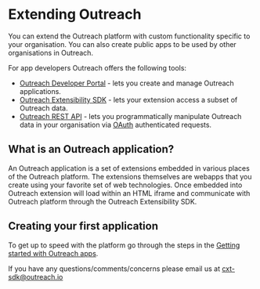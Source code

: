# Extending Outreach

You can extend the Outreach platform with custom functionality specific to your organisation. You can also create public
apps to be used by other organisations in Outreach.

For app developers Outreach offers the following tools:

- [Outreach Developer Portal](developer-portal.md) - lets you create and manage Outreach applications.
- [Outreach Extensibility SDK](sdk.md) - lets your extension access a subset of Outreach data.
- [Outreach REST API](https://api.outreach.io/api/v2/docs) - lets you programmatically manipulate Outreach data in your
  organisation via [OAuth](oauth.md) authenticated requests.

## What is an Outreach application?

An Outreach application is a set of extensions embedded in various places of the Outreach platform. The extensions
themselves are webapps that you create using your favorite set of web technologies. Once embedded into Outreach
extension will load within an HTML iframe and communicate with Outreach platform through the Outreach Extensibility SDK.

## Creating your first application

To get up to speed with the platform go through the steps in the [Getting started with Outreach apps](quick-start-guide.md).

If you have any questions/comments/concerns please email us at cxt-sdk@outreach.io
